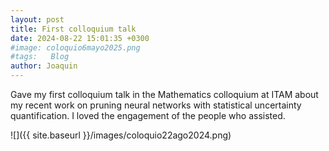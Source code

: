 ```yaml
---
layout: post
title: First colloquium talk
date: 2024-08-22 15:01:35 +0300
#image: coloquio6mayo2025.png
#tags:   Blog
author: Joaquin
---
```


Gave my first colloquium talk in the Mathematics colloquium at ITAM about my recent work on pruning neural networks with statistical uncertainty quantification. I loved the engagement of the people who assisted️.

![]({{ site.baseurl }}/images/coloquio22ago2024.png)
